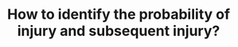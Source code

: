 ---
id: question-021
title: How to identify the probability of injury and subsequent injury?
application: injury risk mitigation and modelling
dataTypes:
  - categorical-ordinal
  - time-series-longitudinal
questionType: predictive
dataExpertises:
  - bayesian-survival-model
  - self-exciting-model
  - classification
dataMethods:
  - bayesian-survival-model
  - self-exciting-model
  - classification
themes:
  - sports-medicine
  - injury-and-rehabilitation
taskSolvers:
  - analyse-injury-and-rehabilitation-patterns
experts:
  - Paul Wu
  - Richi Nayak
references:
  - https://journals.sagepub.com/doi/10.1177/0363546519852622
  - https://journals.sagepub.com/doi/10.1177/0363546519852622
  - https://journals.humankinetics.com/view/journals/ijspp/13/9/article-p1130.xml
---